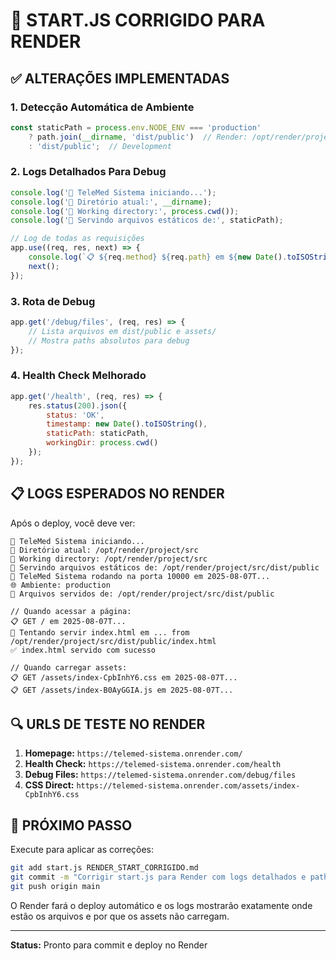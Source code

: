 # 🔧 START.JS CORRIGIDO PARA RENDER

## ✅ **ALTERAÇÕES IMPLEMENTADAS**

### **1. Detecção Automática de Ambiente**
```javascript
const staticPath = process.env.NODE_ENV === 'production' 
    ? path.join(__dirname, 'dist/public')  // Render: /opt/render/project/src/dist/public
    : 'dist/public';  // Development
```

### **2. Logs Detalhados Para Debug**
```javascript
console.log('🚀 TeleMed Sistema iniciando...');
console.log('📁 Diretório atual:', __dirname);
console.log('📁 Working directory:', process.cwd());
console.log('📂 Servindo arquivos estáticos de:', staticPath);

// Log de todas as requisições
app.use((req, res, next) => {
    console.log(`📋 ${req.method} ${req.path} em ${new Date().toISOString()}`);
    next();
});
```

### **3. Rota de Debug**
```javascript
app.get('/debug/files', (req, res) => {
    // Lista arquivos em dist/public e assets/
    // Mostra paths absolutos para debug
});
```

### **4. Health Check Melhorado**
```javascript
app.get('/health', (req, res) => {
    res.status(200).json({
        status: 'OK',
        timestamp: new Date().toISOString(),
        staticPath: staticPath,
        workingDir: process.cwd()
    });
});
```

## 📋 **LOGS ESPERADOS NO RENDER**

Após o deploy, você deve ver:
```
🚀 TeleMed Sistema iniciando...
📁 Diretório atual: /opt/render/project/src
📁 Working directory: /opt/render/project/src
📂 Servindo arquivos estáticos de: /opt/render/project/src/dist/public
🚀 TeleMed Sistema rodando na porta 10000 em 2025-08-07T...
🌐 Ambiente: production
📂 Arquivos servidos de: /opt/render/project/src/dist/public

// Quando acessar a página:
📋 GET / em 2025-08-07T...
📄 Tentando servir index.html em ... from /opt/render/project/src/dist/public/index.html
✅ index.html servido com sucesso

// Quando carregar assets:
📋 GET /assets/index-CpbInhY6.css em 2025-08-07T...
📋 GET /assets/index-B0AyGGIA.js em 2025-08-07T...
```

## 🔍 **URLS DE TESTE NO RENDER**

1. **Homepage:** `https://telemed-sistema.onrender.com/`
2. **Health Check:** `https://telemed-sistema.onrender.com/health`
3. **Debug Files:** `https://telemed-sistema.onrender.com/debug/files`
4. **CSS Direct:** `https://telemed-sistema.onrender.com/assets/index-CpbInhY6.css`

## 🚀 **PRÓXIMO PASSO**

Execute para aplicar as correções:
```bash
git add start.js RENDER_START_CORRIGIDO.md
git commit -m "Corrigir start.js para Render com logs detalhados e path automático"
git push origin main
```

O Render fará o deploy automático e os logs mostrarão exatamente onde estão os arquivos e por que os assets não carregam.

---
**Status:** Pronto para commit e deploy no Render